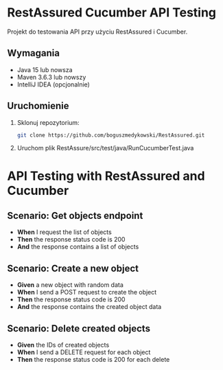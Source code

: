 # RestAssured Cucumber API Testing

Projekt do testowania API przy użyciu RestAssured i Cucumber.

## Wymagania

- Java 15 lub nowsza
- Maven 3.6.3 lub nowszy
- IntelliJ IDEA (opcjonalnie)

## Uruchomienie

1. Sklonuj repozytorium:
    ```sh
    git clone https://github.com/boguszmedykowski/RestAssured.git
    ```
2.  Uruchom plik RestAssure/src/test/java/RunCucumberTest.java



# API Testing with RestAssured and Cucumber

## Scenario: Get objects endpoint
- **When** I request the list of objects
- **Then** the response status code is 200
- **And** the response contains a list of objects

## Scenario: Create a new object
- **Given** a new object with random data
- **When** I send a POST request to create the object
- **Then** the response status code is 200
- **And** the response contains the created object data

## Scenario: Delete created objects
- **Given** the IDs of created objects
- **When** I send a DELETE request for each object
- **Then** the response status code is 200 for each delete

